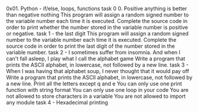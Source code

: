 0x01. Python - if/else, loops, functions
task 0 0. Positive anything is better than negative nothing
This program will assign a random signed number to the variable number each time it is executed. Complete the source code in order to print whether the number stored in the variable number is positive or negative.
task 1 - the last digit
This program will assign a random signed number to the variable number each time it is executed. Complete the source code in order to print the last digit of the number stored in the variable number.
task 2 - I sometimes suffer from insomnia. And when I can't fall asleep, I play what I call the alphabet game
Write a program that prints the ASCII alphabet, in lowercase, not followed by a new line.
task 3 - When I was having that alphabet soup, I never thought that it would pay off
Write a program that prints the ASCII alphabet, in lowercase, not followed by a new line.
Print all the letters except q and e
You can only use one print function with string format
You can only use one loop in your code
You are not allowed to store characters in a variable
You are not allowed to import any module
task 4 - Hexadecimal printing
